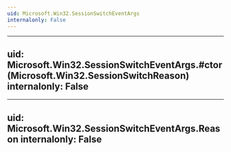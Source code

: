 ```yaml
---
uid: Microsoft.Win32.SessionSwitchEventArgs
internalonly: False
---
```


---
uid: Microsoft.Win32.SessionSwitchEventArgs.#ctor(Microsoft.Win32.SessionSwitchReason)
internalonly: False
---

---
uid: Microsoft.Win32.SessionSwitchEventArgs.Reason
internalonly: False
---
